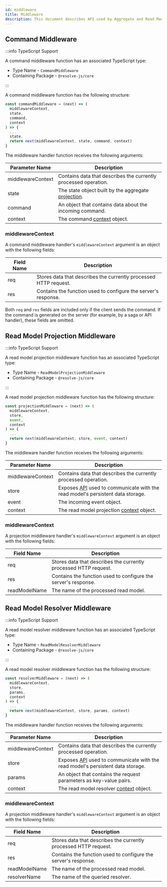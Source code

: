 ```yaml
---
id: middleware
title: Middleware
description: This document describes API used by Aggregate and Read Model middleware.
---
```


## Command Middleware

:::info TypeScript Support

A command middleware function has an associated TypeScript type:

- Type Name - `CommandMiddleware`
- Containing Package - `@resolve-js/core`

:::

A command middleware function has the following structure:

```js
const commandMiddleware = (next) => (
  middlewareContext,
  state,
  command,
  context
) => {
  ...
  state,
  return next(middlewareContext, state, command, context)
}
```

The middleware handler function receives the following arguments:

| Parameter Name    | Description                                                                                           |
| ----------------- | ----------------------------------------------------------------------------------------------------- |
| middlewareContext | Contains data that describes the currently processed operation.                                       |
| state             | The state object built by the aggregate [projection](../write-side.md#aggregate-projection-function). |
| command           | An object that contains data about the incoming command.                                              |
| context           | The command [context](aggregate/command-handler.md#context) object.                                   |

### middlewareContext

A command middleware handler's `middlewareContext` argument is an object with the following fields:

| Field Name | Description                                                      |
| ---------- | ---------------------------------------------------------------- |
| req        | Stores data that describes the currently processed HTTP request. |
| res        | Contains the function used to configure the server's response.   |

Both `req` and `res` fields are included only if the client sends the command. If the command is generated on the server (for example, by a saga or API handler), these fields are omitted.

## Read Model Projection Middleware

:::info TypeScript Support

A read model projection middleware function has an associated TypeScript type:

- Type Name - `ReadModelProjectionMiddleware`
- Containing Package - `@resolve-js/core`

:::

A read model projection middleware function has the following structure:

```js
const projectionMiddleware = (next) => (
  middlewareContext,
  store,
  event,
  context
) => {
  ...
  return next(middlewareContext, store, event, context)
}
```

The middleware handler function receives the following arguments:

| Parameter Name    | Description                                                                                           |
| ----------------- | ----------------------------------------------------------------------------------------------------- |
| middlewareContext | Contains data that describes the currently processed operation.                                       |
| store             | Exposes [API](read-model/store.md) used to communicate with the read model's persistent data storage. |
| event             | The incoming event object.                                                                            |
| context           | The read model projection [context](read-model/projection.md#context) object.                         |

### middlewareContext

A projection middleware handler's `middlewareContext` argument is an object with the following fields:

| Field Name    | Description                                                      |
| ------------- | ---------------------------------------------------------------- |
| req           | Stores data that describes the currently processed HTTP request. |
| res           | Contains the function used to configure the server's response.   |
| readModelName | The name of the processed read model.                            |

## Read Model Resolver Middleware

:::info TypeScript Support

A read model resolver middleware function has an associated TypeScript type:

- Type Name - `ReadModelResolverMiddleware`
- Containing Package - `@resolve-js/core`

:::

A read model resolver middleware function has the following structure:

```js
const resolverMiddleware = (next) => (
  middlewareContext,
  store,
  params,
  context
) => {
  ...
  return next(middlewareContext, store, params, context)
}
```

The middleware handler function receives the following arguments:

| Parameter Name    | Description                                                                                           |
| ----------------- | ----------------------------------------------------------------------------------------------------- |
| middlewareContext | Contains data that describes the currently processed operation.                                       |
| store             | Exposes [API](read-model/store.md) used to communicate with the read model's persistent data storage. |
| params            | An object that contains the request parameters as key-value pairs.                                    |
| context           | The read model resolver [context](read-model/resolver.md#context) object.                             |

### middlewareContext

A projection middleware handler's `middlewareContext` argument is an object with the following fields:

| Field Name    | Description                                                      |
| ------------- | ---------------------------------------------------------------- |
| req           | Stores data that describes the currently processed HTTP request. |
| res           | Contains the function used to configure the server's response.   |
| readModelName | The name of the processed read model.                            |
| resolverName  | The name of the queried resolver.                                |
